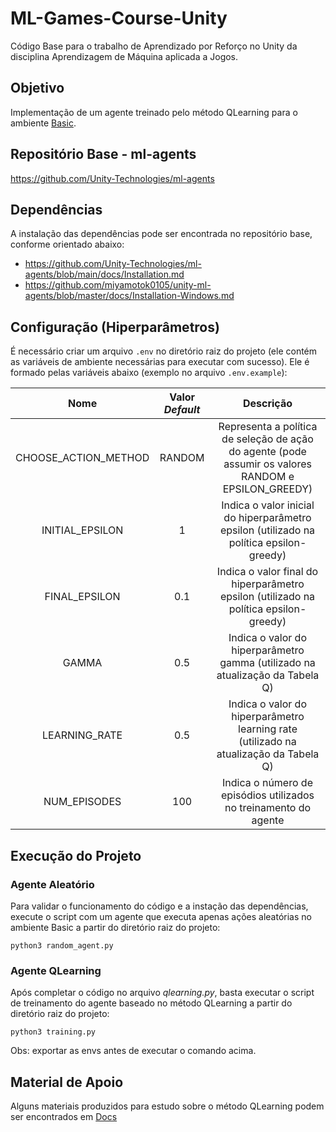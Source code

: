 # ML-Games-Course-Unity

Código Base para o trabalho de Aprendizado por Reforço no Unity da disciplina Aprendizagem de Máquina aplicada a Jogos.

## Objetivo

Implementação de um agente treinado pelo método QLearning para o ambiente [Basic](https://github.com/Unity-Technologies/ml-agents/blob/main/docs/Learning-Environment-Examples.md#basic).

## Repositório Base - ml-agents

https://github.com/Unity-Technologies/ml-agents

## Dependências

A instalação das dependências pode ser encontrada no repositório base, conforme orientado abaixo:

- https://github.com/Unity-Technologies/ml-agents/blob/main/docs/Installation.md
- https://github.com/miyamotok0105/unity-ml-agents/blob/master/docs/Installation-Windows.md

## Configuração (Hiperparâmetros)

É necessário criar um arquivo ```.env``` no diretório raiz do projeto (ele contém as variáveis de ambiente necessárias para executar com sucesso). Ele é formado pelas variáveis abaixo (exemplo no arquivo ```.env.example```):

|   **Nome**   |  **Valor _Default_**  |    **Descrição**    |
| :---:        |     :---:      |          :---: |
|CHOOSE_ACTION_METHOD| RANDOM | Representa a política de seleção de ação do agente (pode assumir os valores RANDOM e EPSILON_GREEDY)    |
|INITIAL_EPSILON| 1 | Indica o valor inicial do hiperparâmetro epsilon (utilizado na política epsilon-greedy)      |
|FINAL_EPSILON| 0.1 | Indica o valor final do hiperparâmetro epsilon (utilizado na política epsilon-greedy) |
|GAMMA| 0.5 | Indica o valor do hiperparâmetro gamma (utilizado na atualização da Tabela Q) |
|LEARNING_RATE| 0.5 | Indica o valor do hiperparâmetro learning rate (utilizado na atualização da Tabela Q) |
|NUM_EPISODES| 100 | Indica o número de episódios utilizados no treinamento do agente |

## Execução do Projeto

### Agente Aleatório

Para validar o funcionamento do código e a instação das dependências, execute o script com um agente que executa apenas ações aleatórias no ambiente Basic a partir do diretório raiz do projeto: 

```python3 random_agent.py```

### Agente QLearning

Após completar o código no arquivo _qlearning.py_, basta executar o script de treinamento do agente baseado no método QLearning a partir do diretório raiz do projeto:

```python3 training.py```

Obs: exportar as envs antes de executar o comando acima.

## Material de Apoio 

Alguns materiais produzidos para estudo sobre o método QLearning podem ser encontrados em [Docs](docs/)
